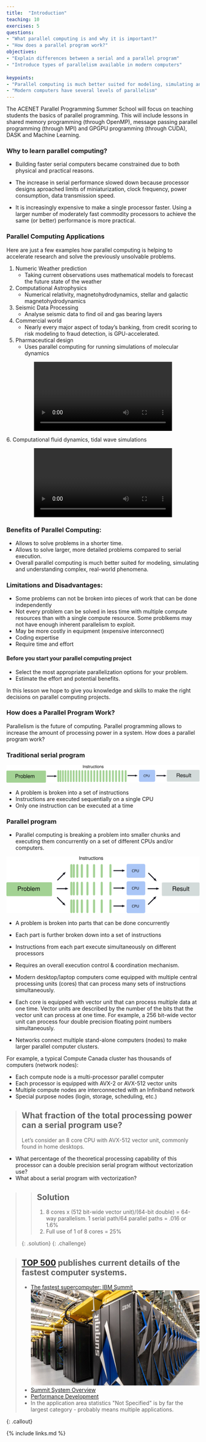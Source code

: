 ```yaml
---
title:  "Introduction"
teaching: 10
exercises: 5
questions:
- "What parallel computing is and why it is important?"
- "How does a parallel program work?"
objectives:
- "Explain differences between a serial and a parallel program"
- "Introduce types of parallelism available in modern computers"

keypoints:
- "Parallel computing is much better suited for modeling, simulating and understanding complex, real-world phenomena."
- "Modern computers have several levels of parallelism"
---
```


The ACENET Parallel Programming Summer School will focus on teaching students the basics of parallel programming. This will include lessons in shared memory programming (through OpenMP), message passing parallel programming (through MPI) and GPGPU programming (through CUDA), DASK and Machine Learning.

### Why to learn parallel computing?
- Building faster serial computers became constrained due to both physical and practical reasons.

- The increase in serial performance slowed down because processor designs aproached limits of miniaturization, clock frequency, power consumption, data transmission speed.

- It is increasingly expensive to make a single processor faster. Using a larger number of moderately fast commodity processors to achieve the same (or better) performance is more practical.


### Parallel Computing Applications

Here are just a few examples how parallel computing is helping to accelerate research and solve the previously unsolvable problems.

1. Numeric Weather prediction
    - Taking current observations uses mathematical models  to forecast the future state of the weather
2. Computational Astrophysics
    -  Numerical relativity, magnetohydrodynamics, stellar and galactic magnetohydrodynamics
3. Seismic Data Processing
    - Analyse seismic data to find oil and gas bearing layers
4. Commercial world
    - Nearly every major aspect of today’s banking, from credit scoring to risk modeling to fraud detection, is GPU-accelerated.
5. Pharmaceutical design
    - Uses parallel computing for running simulations of molecular dynamics

<figure class="video_container">
  <video width="360" controls="true" autoplay loop style="display:block; margin:0 auto;" allowfullscreen="true">
    <source src="../fig/calmodulin.mp4" type="video/mp4">
  </video>
</figure>
6. Computational fluid dynamics, tidal wave simulations

<figure class="video_container">
  <video width="360" controls="true" autoplay loop style="display:block; margin:0 auto;" allowfullscreen="true">
    <source src="../fig/Grand_Passage_curl_int4_PTSx2.mp4" type="video/mp4">
  </video>
</figure>

### Benefits of Parallel Computing:
 - Allows to solve problems in a shorter time.
 - Allows to solve larger, more detailed problems compared to serial execution.
 - Overall parallel computing is much better suited for modeling, simulating and understanding complex, real-world phenomena.

### Limitations and Disadvantages:

- Some problems can not be broken into pieces of work that can be done independently
- Not every problem can be solved in less time with multiple compute resources than with a single compute resource. Some problkems may not have enough inherent parallelism to exploit.
- May be more costly in equipment (expensive interconnect)
- Coding expertise
- Require time and effort


#### Before you start your parallel computing project

- Select the most appropriate parallelization options for your problem.
- Estimate the effort and potential benefits.

In this lesson we hope to give you knowledge and skills to make the right decisions on parallel computing projects.


### How does a Parallel Program Work?

 Parallelism is the future of computing. Parallel programming  allows to increase the amount of processing power in a system. How does a parallel program work?


### Traditional serial program
![](../fig/Serial_program.svg)

- A problem is broken into a set of instructions
- Instructions are executed sequentially on a single CPU
- Only one instruction can be executed at a time

###  Parallel program

- Parallel computing is breaking a problem into smaller chunks and executing them concurrently on a set of different CPUs and/or computers.

![](../fig/Parallel_program.svg)

- A problem is broken into parts that can be done concurrently
- Each part is further broken down into a set of instructions
- Instructions from each part execute simultaneously on different processors
- Requires an overall execution control & coordination mechanism.

- Modern desktop/laptop computers come equipped with multiple central processing units (cores) that can process many sets of instructions simultaneously.

- Each core is equipped with vector unit that can process multiple data at one time. Vector units are described by the number of the bits that the vector unit can process at one time. For example, a 256 bit-wide vector unit can process four double precision floating point numbers simultaneously.

- Networks connect multiple stand-alone computers (nodes) to make larger parallel computer clusters.

For example, a typical Compute Canada cluster has thousands of computers (network nodes):
- Each compute node is a multi-processor parallel computer
- Each processor is equipped with AVX-2 or AVX-512 vector units
- Multiple compute nodes are interconnected with an Infiniband network
- Special purpose nodes (login, storage, scheduling, etc.)

> ## What fraction of the total processing power can a serial program use?
> Let’s consider an 8 core CPU with AVX-512 vector unit, commonly found in home desktops.
- What percentage of the theoretical processing capability of this processor can a double precision serial program without vectorization use?
- What about a serial program with vectorization?
>
>>## Solution
>> 1. 8 cores x (512 bit-wide vector unit)/(64-bit double) = 64-way parallelism. 1 serial path/64 parallel paths = .016 or 1.6%
>> 2. Full use of 1 of 8 cores = 25%
>>
> {: .solution}
{: .challenge}


> ## [TOP 500](https://www.top500.org) publishes current details of the fastest computer systems.
> - [The fastest supercomputer: IBM Summit](https://www.top500.org/system/179397)
> ![](../fig/IBM_Summit.jpg)
> - [Summit System Overview](https://www.olcf.ornl.gov/wp-content/uploads/2019/05/Summit_System_Overview_20190520.pdf)
> - [Performance Development](https://www.top500.org/statistics/perfdevel)
> - In the application area statistics "Not Specified" is by far the largest category - probably means multiple applications.
>
{: .callout}


{% include links.md %}
